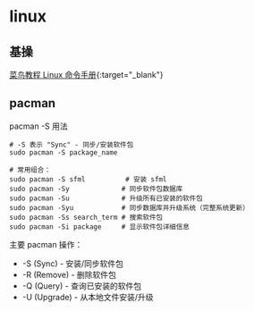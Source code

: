 # linux
## 基操
[菜鸟教程 Linux 命令手册](https://www.runoob.com/linux/linux-command-manual.html){:target="_blank"}

## pacman
pacman -S 用法

```shell
# -S 表示 "Sync" - 同步/安装软件包
sudo pacman -S package_name

# 常用组合：
sudo pacman -S sfml          # 安装 sfml
sudo pacman -Sy             # 同步软件包数据库
sudo pacman -Su             # 升级所有已安装的软件包
sudo pacman -Syu            # 同步数据库并升级系统（完整系统更新）
sudo pacman -Ss search_term # 搜索软件包
sudo pacman -Si package     # 显示软件包详细信息
```

主要 pacman 操作：
- -S (Sync) - 安装/同步软件包
-  -R (Remove) - 删除软件包
- -Q (Query) - 查询已安装的软件包
- -U (Upgrade) - 从本地文件安装/升级


